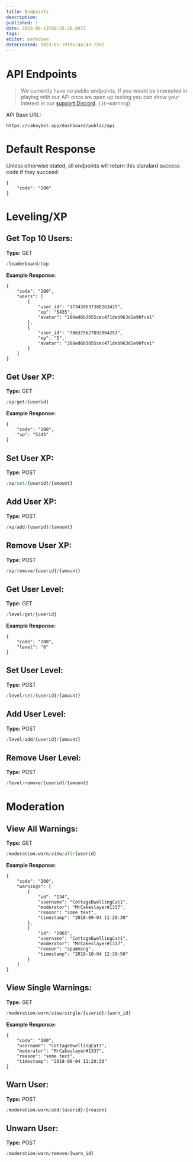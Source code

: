 ```yaml
---
title: Endpoints
description: 
published: 1
date: 2023-06-13T05:25:20.897Z
tags: 
editor: markdown
dateCreated: 2023-05-19T05:44:43.759Z
---
```


# API Endpoints
> We currently have no public endpoints. If you would be interested in playing with our API once we open up testing you can show your interest in our [support Discord](https://cakeybot.app/discord).
{.is-warning}

API Base URL:
```
https://cakeybot.app/dashboard/public/api
```

# Default Response
Unless otherwise stated, all endpoints will return this standard success code if they succeed:
```
{
	"code": "200"
}
```

# Leveling/XP
## Get Top 10 Users:
**Type:** GET
```py
/leaderboard/top
```

**Example Response:**
```
{
	"code": "200",
	"users": [
		{
			"user_id": "173439637388263425",
			"xp": "5435",
			"avatar": "280ed6b3055cec471deb963d2e90fce1"
		},
		{
			"user_id": "786375627892064257",
			"xp": "5",
			"avatar": "280ed6b3055cec471deb963d2e90fce1"
		}
	]
}
```

## Get User XP:
**Type:** GET
```py
/xp/get/{userid}
```

**Example Response:**
```
{
	"code": "200",
	"xp": "5345"
}
```

## Set User XP:
**Type:** POST
```py
/xp/set/{userid}/{amount}
```

## Add User XP:
**Type:** POST
```py
/xp/add/{userid}/{amount}
```

## Remove User XP:
**Type:** POST
```py
/xp/remove/{userid}/{amount}
```

## Get User Level:
**Type:** GET
```py
/level/get/{userid}
```

**Example Response:**
```
{
	"code": "200",
	"level": "6"
}
```

## Set User Level:
**Type:** POST
```py
/level/set/{userid}/{amount}
```

## Add User Level:
**Type:** POST
```py
/level/add/{userid}/{amount}
```

## Remove User Level:
**Type:** POST
```py
/level/remove/{userid}/{amount}
```

# Moderation

## View All Warnings:
**Type:** GET
```py
/moderation/warn/view/all/{userid}
```

**Example Response:**
```
{
	"code": "200",
	"warnings": [
		{
			"id": "134",
			"username": "CottageDwellingCat1",
			"moderator": "MrCakeslayer#1337",
			"reason": "some text",
			"timestamp": "2018-09-04 11:29:30"
		},
		{
			"id": "1965",
			"username": "CottageDwellingCat1",
			"moderator": "MrCakeslayer#1337",
			"reason": "spamming",
			"timestamp": "2018-10-04 12:39:50"
		}
	]
}
```

## View Single Warnings:
**Type:** GET
```py
/moderation/warn/view/single/{userid}/{warn_id}
```

**Example Response:**
```
{
	"code": "200",
	"username": "CottageDwellingCat1",
	"moderator": "MrCakeslayer#1337",
	"reason": "some text",
	"timestamp": "2018-09-04 11:29:30"
}
```

## Warn User:
**Type:** POST
```py
/moderation/warn/add/{userid}/{reason}
```

## Unwarn User:
**Type:** POST
```py
/moderation/warn/remove/{warn_id}
```
